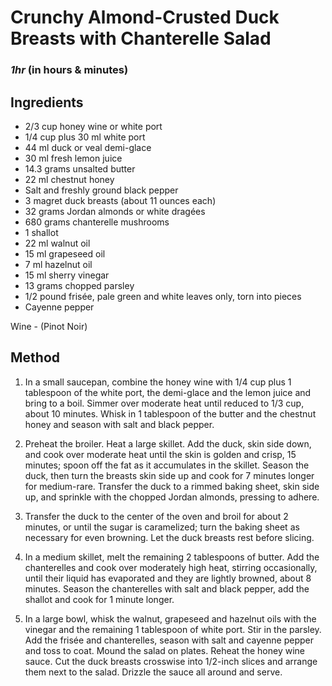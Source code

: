 # Crunchy Almond-Crusted Duck Breasts with Chanterelle Salad

### _1hr_ (in hours & minutes)

## Ingredients

- 2/3 cup honey wine or white port
- 1/4 cup plus 30 ml white port
- 44 ml duck or veal demi-glace
- 30 ml fresh lemon juice
- 14.3 grams unsalted butter
- 22 ml chestnut honey
- Salt and freshly ground black pepper
- 3 magret duck breasts (about 11 ounces each)
- 32 grams Jordan almonds or white dragées
- 680 grams chanterelle mushrooms
- 1 shallot
- 22 ml walnut oil
- 15 ml grapeseed oil
- 7 ml hazelnut oil
- 15 ml sherry vinegar
- 13 grams chopped parsley
- 1/2 pound frisée, pale green and white leaves only, torn into pieces
- Cayenne pepper

Wine - (Pinot Noir)

## Method

1. In a small saucepan, combine the honey wine with 1/4 cup plus 1 tablespoon of the white port, the demi-glace and the lemon juice and bring to a boil. Simmer over moderate heat until reduced to 1/3 cup, about 10 minutes. Whisk in 1 tablespoon of the butter and the chestnut honey and season with salt and black pepper.

2. Preheat the broiler. Heat a large skillet. Add the duck, skin side down, and cook over moderate heat until the skin is golden and crisp, 15 minutes; spoon off the fat as it accumulates in the skillet. Season the duck, then turn the breasts skin side up and cook for 7 minutes longer for medium-rare. Transfer the duck to a rimmed baking sheet, skin side up, and sprinkle with the chopped Jordan almonds, pressing to adhere.

3. Transfer the duck to the center of the oven and broil for about 2 minutes, or until the sugar is caramelized; turn the baking sheet as necessary for even browning. Let the duck breasts rest before slicing.

4. In a medium skillet, melt the remaining 2 tablespoons of butter. Add the chanterelles and cook over moderately high heat, stirring occasionally, until their liquid has evaporated and they are lightly browned, about 8 minutes. Season the chanterelles with salt and black pepper, add the shallot and cook for 1 minute longer.

5. In a large bowl, whisk the walnut, grapeseed and hazelnut oils with the vinegar and the remaining 1 tablespoon of white port. Stir in the parsley. Add the frisée and chanterelles, season with salt and cayenne pepper and toss to coat. Mound the salad on plates. Reheat the honey wine sauce. Cut the duck breasts crosswise into 1/2-inch slices and arrange them next to the salad. Drizzle the sauce all around and serve.